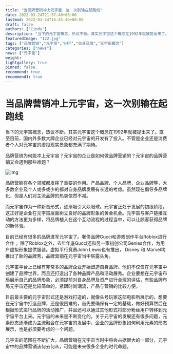 ```yaml
---
title: "当品牌营销冲上元宇宙，这一次别输在起跑线"
date: 2022-03-24T21:57:40+08:00
lastmod: 2022-03-24T16:45:40+08:00
draft: false
authors: ["Cindy"]
description: "当下的元宇宙概念，热议不断。其实元宇宙这个概念在1992年就被提出来了。直至目前，国内外多数大牌企业已经对元宇宙的开发有了投入。不管是企业还是消费者个人对元宇宙的虚拟现实景象都充满了期待。"
featuredImage: "122.jpg"
tags: ["品牌营销","元宇宙","NFT","自身品牌","元宇宙概念"]
categories: ["news"]
news: ["元宇宙"]
weight: 
lightgallery: true
pinned: false
recommend: true
recommend1: true
---
```


# 当品牌营销冲上元宇宙，这一次别输在起跑线

当下的元宇宙概念，热议不断。其实元宇宙这个概念在1992年就被提出来了。直至目前，国内外多数大牌企业已经对元宇宙的开发有了投入。不管是企业还是消费者个人对元宇宙的虚拟现实景象都充满了期待。

品牌营销为何能冲上元宇宙？元宇宙的企业是如何做品牌营销的？元宇宙的品牌营销又会遇到那些难题？

![img](https://nimg.ws.126.net/?url=http%3A%2F%2Fdingyue.ws.126.net%2F2022%2F0413%2F2e3e102cj00ra9tds003lc000u000gwm.jpg&thumbnail=660x2147483647&quality=80&type=jpg)

品牌营销在各个领域都发挥了重要的作用。产品品牌、个人品牌、企业品牌等，大多数企业及个人或多或少的都对自身品牌发展有长远的考虑。虽然现在倡导多品牌化，但是人们对主流品牌的热衷依然不减。

而元宇宙作为一种新晋形式，逐渐吸引大众眼球。元宇宙正处于发展的初级阶段，这正好是企业在元宇宙层面树立良好的品牌形象的黄金机会。元宇宙与客户链接互动的方法更为多样，将品牌植入在这个互动流程的过程当中，可以让顾客获得品牌的新体验。

目前已经有很多的品牌进军元宇宙了。奢侈品牌Gucci和游戏创作平台Roblox进行合作 。除了Roblox之外，去年年底Gucci还和另一家初创公司Genies合作，为用户虚拟形象提供服装。虚拟平行竞赛John Lewis也有推出， Disney 和 Marvel均推出了新的品牌秀，品牌营销在元宇宙当中崭露头角。

元宇宙平台上已经有非常多的品牌企业开始塑造自身品牌。他们不仅仅在元宇宙中创建了品牌世界，而且还打造出了各种品牌产品和活动展秀。企业要想在元宇宙布局展示自己的品牌形象，必须提前对自身品牌及资产进行合理的评估，有些品牌布局元宇宙还是比较简单的，紧跟时尚潮流，产品与营销的比较方便。

目前最主要的元宇宙形式还是游戏打造的，就像头号玩家这部电影所展示的。想要在元宇宙中打造品牌，还是很困难的，首先要确保有一定的基础，做好预算然后在根据形式进行品牌的活动推广，并且还可以通过其他形式将部分粉丝用户转移到元宇宙平台上来。元宇宙的未来是不断变化的，关于元宇宙的发展还有很多问题，元素形态逐渐成为主流融合在元宇宙的发展中，企业的品牌形象如何利用元素的形态展示，也是必须要考虑的一个问题。

元宇宙的范围在不断扩大，品牌营销在元宇宙当时中将会占据很大的一部分，元宇宙中的品牌营销该何去何从，可能是未来很多企业的时代命题。